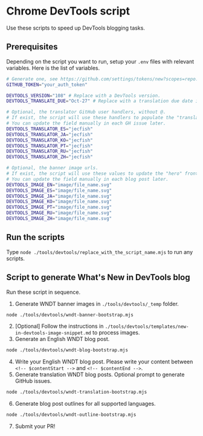 # Chrome DevTools script

Use these scripts to speed up DevTools blogging tasks.

## Prerequisites

Depending on the script you want to run, setup your `.env` files with relevant variables. Here is the list of variables.

  ```bash
  # Generate one, see https://github.com/settings/tokens/new?scopes=repo.
  GITHUB_TOKEN="your_auth_token"

  DEVTOOLS_VERSION="108" # Replace with a DevTools version.
  DEVTOOLS_TRANSLATE_DUE="Oct-27" # Replace with a translation due date in MMM-DD format.

  # Optional, the translator GitHub user handlers, without @.
  # If exist, the script will use these handlers to populate the "translator" fields when generating translation GitHub issues.
  # You can update the field manually in each GH issue later.
  DEVTOOLS_TRANSLATOR_ES="jecfish"
  DEVTOOLS_TRANSLATOR_JA="jecfish"
  DEVTOOLS_TRANSLATOR_KO="jecfish"
  DEVTOOLS_TRANSLATOR_PT="jecfish"
  DEVTOOLS_TRANSLATOR_RU="jecfish"
  DEVTOOLS_TRANSLATOR_ZH="jecfish"

  # Optional, the banner image urls.
  # If exist, the script will use these values to update the "hero" frontmatter data.
  # You can update the field manually in each blog post later.
  DEVTOOLS_IMAGE_EN="image/file_name.svg"
  DEVTOOLS_IMAGE_ES="image/file_name.svg"
  DEVTOOLS_IMAGE_JA="image/file_name.svg"
  DEVTOOLS_IMAGE_KO="image/file_name.svg"
  DEVTOOLS_IMAGE_PT="image/file_name.svg"
  DEVTOOLS_IMAGE_RU="image/file_name.svg"
  DEVTOOLS_IMAGE_ZH="image/file_name.svg"

  ```

## Run the scripts

Type `node ./tools/devtools/replace_with_the_script_name.mjs` to run any scripts. 


## Script to generate What's New in DevTools blog

Run these script in sequence.

1. Generate WNDT banner images in `./tools/devtools/_temp` folder.
  ```bash
  node ./tools/devtools/wndt-banner-bootstrap.mjs
  ```
2. [Optional] Follow the instructions in `./tools/devtools/templates/new-in-devtools-image-snippet.md` to process images.
3. Generate an English WNDT blog post.
  ```bash
  node ./tools/devtools/wndt-blog-bootstrap.mjs
  ```
4. Write your English WNDT blog post. Please write your content between `<!-- $contentStart -->` and `<!-- $contentEnd -->`.
5. Generate translation WNDT blog posts. Optional prompt to generate GitHub issues.
  ```bash
  node ./tools/devtools/wndt-translation-bootstrap.mjs
  ```
6. Generate blog post outlines for all supported languages.
  ```bash
  node ./tools/devtools/wndt-outline-bootstrap.mjs
  ```
7. Submit your PR!
